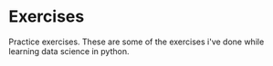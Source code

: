 # Exercises
Practice exercises. These are some of the exercises i've done while learning data science in python. 
